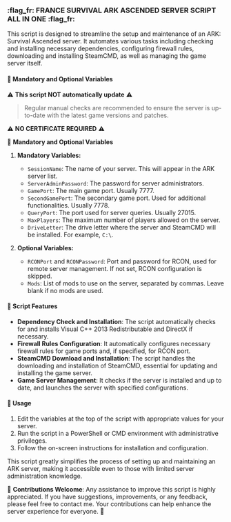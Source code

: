 ### :flag_fr: FRANCE SURVIVAL ARK ASCENDED SERVER SCRIPT ALL IN ONE :flag_fr: ###

This script is designed to streamline the setup and maintenance of an ARK: Survival Ascended server. It automates various tasks including checking and installing necessary dependencies, configuring firewall rules, downloading and installing SteamCMD, as well as managing the game server itself.

#### :key: Mandatory and Optional Variables ###


:warning: **This script NOT automatically update** :warning:
> Regular manual checks are recommended to ensure the server is up-to-date with the latest game versions and patches.

:warning: **NO CERTIFICATE REQUIRED** :warning:


:key: **Mandatory and Optional Variables**
1. **Mandatory Variables:**
   - `SessionName`: The name of your server. This will appear in the ARK server list.
   - `ServerAdminPassword`: The password for server administrators.
   - `GamePort`: The main game port. Usually 7777.
   - `SecondGamePort`: The secondary game port. Used for additional functionalities. Usually 7778.
   - `QueryPort`: The port used for server queries. Usually 27015.
   - `MaxPlayers`: The maximum number of players allowed on the server.
   - `DriveLetter`: The drive letter where the server and SteamCMD will be installed. For example, `C:\`.

2. **Optional Variables:**
   - `RCONPort` and `RCONPassword`: Port and password for RCON, used for remote server management. If not set, RCON configuration is skipped.
   - `Mods`: List of mods to use on the server, separated by commas. Leave blank if no mods are used.

#### :wrench: Script Features ###

- **Dependency Check and Installation**: The script automatically checks for and installs Visual C++ 2013 Redistributable and DirectX if necessary.
- **Firewall Rules Configuration**: It automatically configures necessary firewall rules for game ports and, if specified, for RCON port.
- **SteamCMD Download and Installation**: The script handles the downloading and installation of SteamCMD, essential for updating and installing the game server.
- **Game Server Management**: It checks if the server is installed and up to date, and launches the server with specified configurations.

#### :book: Usage ###

1. Edit the variables at the top of the script with appropriate values for your server.
2. Run the script in a PowerShell or CMD environment with administrative privileges.
3. Follow the on-screen instructions for installation and configuration.

This script greatly simplifies the process of setting up and maintaining an ARK server, making it accessible even to those with limited server administration knowledge.

:handshake: **Contributions Welcome**: Any assistance to improve this script is highly appreciated. If you have suggestions, improvements, or any feedback, please feel free to contact me. Your contributions can help enhance the server experience for everyone. 🌟